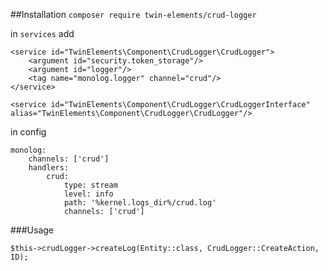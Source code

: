##Installation
```composer require twin-elements/crud-logger```

in `services` add
```
<service id="TwinElements\Component\CrudLogger\CrudLogger">
    <argument id="security.token_storage"/>
    <argument id="logger"/>
    <tag name="monolog.logger" channel="crud"/>
</service>

<service id="TwinElements\Component\CrudLogger\CrudLoggerInterface" alias="TwinElements\Component\CrudLogger\CrudLogger"/>
```

in config
```
monolog:
    channels: ['crud']
    handlers:
        crud:
            type: stream
            level: info
            path: '%kernel.logs_dir%/crud.log'
            channels: ['crud']
```

###Usage
```
$this->crudLogger->createLog(Entity::class, CrudLogger::CreateAction, ID);
```
